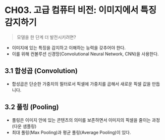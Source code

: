 # CH03. 고급 컴퓨터 비전: 이미지에서 특징 감지하기

> 모델을 한 단계 더 발전시키려면?

- 이미지에 있는 특징을 감지하고 이해하는 능력을 갖추어야 한다.
- 이를 위해 컨볼루션 신경망(Convolutional Neural Network, CNN)을 사용한다.

## 3.1 합성곱 (Convolution)

- 합성곱은 단순한 가중치의 필터로서 픽셀에 가중치를 곱해서 새로운 픽셀 값을 만듭니다.

## 3.2 풀링 (Pooling)

- 풀링은 이미지 안에 있는 콘텐츠의 의미를 보존하면서 이미지의 픽셀을 줄이는 과정 (다운 샘플링)
- 최대 풀링(Max Pooling)과 평균 풀링(Average Pooling)이 있다.

